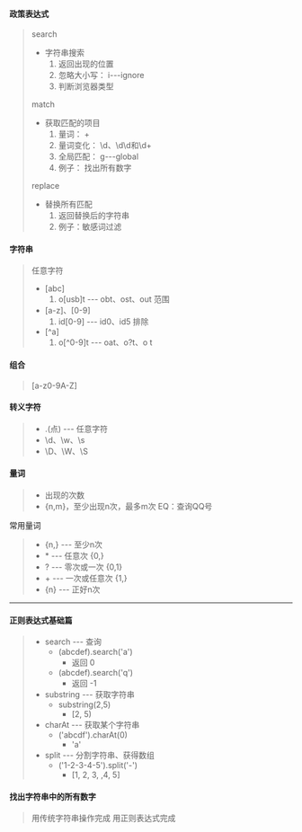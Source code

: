 #### 政策表达式
> search 
> 
>  * 字符串搜索   
>		1. 返回出现的位置
>  		2. 忽略大小写： i---ignore
>  		3. 判断浏览器类型
>  		
> match
> 
> 	* 获取匹配的项目
> 		1. 量词： +
> 		2. 量词变化： \d、\d\d和\d+
> 		3. 全局匹配： g---global
> 		4. 例子： 找出所有数字
> 		
> replace
> 
> * 替换所有匹配
> 	1. 返回替换后的字符串
> 	2. 例子：敏感词过滤


#### 字符串
> 任意字符
> 	* [abc]
> 		1. o[usb]t --- obt、ost、out
> 范围
> 	* [a-z]、[0-9]
> 		1. id[0-9] --- id0、id5
> 排除
> 	* [^a]
> 		1. o[^0-9]t --- oat、o?t、o t

#### 组合
> [a-z0-9A-Z]

#### 转义字符
> * .(点) --- 任意字符
> * \d、\w、\s
> * \D、\W、\S

#### 量词
> * 出现的次数
> * {n,m}，至少出现n次，最多m次
> EQ：查询QQ号

常用量词
> * {n,} --- 至少n次
> * \* --- 任意次 {0,}
> * ? --- 零次或一次 {0,1}
> * \+ --- 一次或任意次 {1,}
> * {n} --- 正好n次


<hr/>

#### 正则表达式基础篇
> * search --- 查询
> 	* (abcdef).search('a')
> 		* 返回 0
> 	* (abcdef).search('q')
> 		* 返回 -1
> * substring --- 获取字符串 
> 	* substring(2,5)
> 		* [2, 5)
> * charAt --- 获取某个字符串
> 	* ('abcdf').charAt(0)
> 		* 'a' 
> * split --- 分割字符串、获得数组
> 	* ('1-2-3-4-5').split('-')
> 		* [1, 2, 3, ,4, 5]


#### 找出字符串中的所有数字
> 用传统字符串操作完成
> 用正则表达式完成
